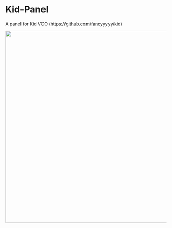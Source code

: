 # Kid-Panel
A panel for Kid VCO (https://github.com/fancyyyyy/kid)

<image src='kid-panel.jpg' height='600'>
